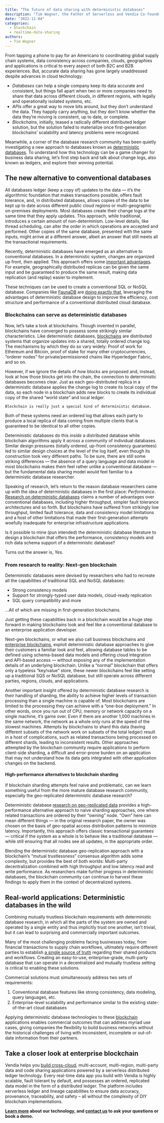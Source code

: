 ```yaml
---
title: "The future of data sharing with deterministic databases"
description: "Tim Wagner, the Father of Serverless and Vendia Co-founder explores how database and blockchain research are revolutionizing business data sharing."
date: "2022-11-04"
categories:
  - blockchain
  - realtime-data-sharing
authors:
  - Tim Wagner
---
```


From tapping a phone to pay for an Americano to coordinating global supply chain systems, data consistency across companies, clouds, geographies and applications is critical to every aspect of both B2C and B2B experiences. But, accurate data sharing has gone largely unaddressed despite advances in cloud technology:



* _Databases_ can help a single company keep its data accurate and consistent, but things fall apart when two or more companies need to share that data across different clouds, in different regions, with legally and operationally isolated systems, etc.
* _APIs_ offer a great way to move bits around, but they don’t understand the data. They happily carry anything, but they don’t know whether the data they’re moving is consistent, up to date, or complete. 
* _Blockchains_, initially, teased a radically different distributed ledger solution, but the solution failed to materialize once first-generation blockchains’ scalability and latency problems were recognized.

Meanwhile, a corner of the database research community has been quietly investigating a new approach to databases known as [deterministic databases](https://cacm.acm.org/magazines/2018/9/230601-an-overview-of-deterministic-database-systems/fulltext). To understand how this technology can be a game changer for business data sharing, let’s first step back and talk about change logs, also known as ledgers, and explore their winning potential.


## The new alternative to conventional databases

All databases ledger (keep a copy of) updates to the data — it’s the algorithmic foundation that makes transactions possible, offers fault tolerance, and, in distributed databases, allows copies of the data to be kept up to date across different public cloud regions or multi-geographic on-premises deployments. Most databases create their change logs at the same time that they apply updates. This approach, while traditional, introduces a certain amount of non-determinism. Low-level details, like thread scheduling, can alter the order in which operations are accepted and performed. Other copies of the same database, presented with the same inputs, might arrive at a different answer, albeit an answer that still meets all the transactional requirements.

Recently, deterministic databases have emerged as an alternative to conventional databases. In a deterministic system, changes are organized up front, _then_ applied. This approach offers some [important advantages](https://www.cs.umd.edu/~abadi/papers/abadi-cacm2018.pdf). For example, geographically distributed replicas can be given the same input and be guaranteed to produce the same result, making data replication (and replay) easier to implement.

These techniques can be used to create a conventional SQL or NoSQL database. Companies like [FaunaDB](https://fauna.com/) are [doing exactly that](https://fauna.com/blog/consistency-without-clocks-faunadb-transaction-protocol), leveraging the advantages of deterministic database design to improve the efficiency, cost structure and performance of a conventional distributed cloud database.


### Blockchains can serve as deterministic databases

Now, let’s take a look at blockchains. Though invented in parallel, blockchains have converged to possess some strikingly similar characteristics. Like deterministic databases, [blockchains](https://vendia.com/blockchain) are distributed systems that organize updates into a shared, totally ordered change log. The mechanisms by which they do so vary widely: Proof of work for Ethereum and Bitcoin, proof of stake for many other cryptocurrencies, “orderer nodes” for private/permissioned chains like Hyperledger Fabric, and so on. 

However, if we ignore the details of _how_ blocks are proposed and, instead, look at how those blocks get into the chain, the connection to deterministic databases becomes clear. Just as each geo-distributed replica in a deterministic database applies the change log to create its local copy of the data, so each node in a blockchain adds new blocks to create its individual copy of the shared “world state” and local ledger. 


    Blockchain is really just a special kind of deterministic database.

Both of these systems need an ordered log that allows each party to produce a local replica of data coming from multiple clients that is guaranteed to be identical to all other copies. 

Deterministic databases do this _inside_ a distributed database while blockchain algorithms apply it _across_ a community of individual databases. Similar design pressures (totally ordered, up-front consistency guarantees) led to similar design choices at the level of the log itself, even though its construction took very different paths. To be sure, there are still some striking differences — the absence of a query language and data model in most blockchains makes them feel rather unlike a conventional database — but the fundamental data sharing model would feel familiar to a deterministic database researcher.

Speaking of research, let’s return to the reason database researchers came up with the idea of deterministic databases in the first place: _Performance_. [Research on deterministic databases](https://cs.yale.edu/homes/thomson/publications/calvin-sigmod12.pdf) claims a number of advantages over conventional databases, including higher throughput, simpler fault tolerance architectures and so forth. But blockchains have suffered from strikingly low throughput, limited fault tolerance, data and consistency model limitations and a host of other limitations that made their first-generation attempts woefully inadequate for enterprise infrastructure applications.

Is it possible to mine (pun intended) the deterministic database literature to design a blockchain that offers the performance, consistency models and rich data schema support of a deterministic database? 

Turns out the answer is, _Yes._


### From research to reality: Next-gen blockchain

Deterministic databases were devised by researchers who had to recreate all the capabilities of traditional SQL and NoSQL databases: 



* Strong consistency models
* Support for strongly-typed user data models, cloud-ready replication
* SQL query compatibility and more

…All of which are missing in first-generation blockchains.

Just getting these capabilities back in a blockchain would be a huge step forward in making blockchains look and feel like a conventional database to an enterprise application developer.

Next-gen blockchains, or what we also call business blockchains and [enterprise blockchains](https://www.vendia.com/blog/13-features-you-need-to-evaluate-an-enterprise-blockchain-platform), exploit deterministic database approaches to give their customers a familiar look and feel, allowing database tables to be defined using schema-based data models and offering cloud integration and API-based access — without exposing any of the implementation details of an underlying blockchain. Unlike a “normal” blockchain that offers only a typeless “key/value” store, these newer blockchains feel like setting up a traditional SQS or NoSQL database, but still operate across different parties, regions, clouds, and applications.

Another important insight offered by deterministic database research is their handling of sharding, the ability to achieve higher levels of transaction processing than a single machine is capable of. Most blockchains are limited to the processing they can achieve with a “one-box deployment.” In other words, once you run out of CPU, memory or network capacity on a single machine, it’s game over. Even if there are another 1,000 machines in the same network, the network as a whole only runs at the speed of the slowest machines. Attempts by blockchains to shard this data (having different subsets of the network work on subsets of the total ledger) result in a host of complications, such as related transactions being processed on different shards, leading to inconsistent results. Other approaches attempted by the blockchain community require applications to perform client-side sharding, a difficult and error-prone burden on an application that may not understand how its data gets integrated with other application changes on the backend.


#### High-performance alternatives to blockchain sharding

If blockchain sharding attempts feel naive and problematic, can we learn something useful from the more mature database research community, especially the geo-replicated deterministic database research?

Deterministic database [research on geo-replicated data](http://www.cs.umd.edu/~abadi/papers/1154-Abadi.pdf) provides a high-performance alternative approach to naive sharding approaches, one where related transactions are ordered by their “owning” node. “Own” here can mean different things — in the original research paper, the owner was chosen on the basis of geo-spatial access distribution patterns to minimize latency. Importantly, this approach offers classic transactional guarantees — critical if the system as a whole is to behave like a traditional database — while still ensuring that all nodes see all updates, in the appropriate order. 

Blending the deterministic database geo-replication approach with a blockchain’s “mutual trustlessness” consensus algorithm adds some complexity, but provides the best of both worlds: Multi-party decentralization combined with high throughput and low latency read and write performance. As researchers make further progress in deterministic databases, the blockchain community can continue to harvest these findings to apply them in the context of decentralized systems.


## Real-world applications: Deterministic databases in the wild

Combining mutually trustless blockchain requirements with deterministic database research, in which all the parts of the system are owned and operated by a single entity and thus implicitly trust one another, isn’t trivial, but it can lead to surprising and commercially important outcomes.

Many of the most challenging problems facing businesses today, from financial transactions to supply chain workflows, ultimately require different parties to establish [a single source of truth](https://www.vendia.com/blog/real-time-everything) regarding their shared products and workflows. Creating an easy-to-use, enterprise-grade, multi-party database that can operate in a decentralized and mutually trustless setting is critical to enabling these solutions.

Commercial solutions must simultaneously address two sets of requirements:



1. Conventional database features like strong consistency, data modeling, query languages, etc. 
2. Enterprise-level scalability and performance similar to the existing state-of-the-art cloud databases

Applying deterministic database technologies to these [blockchain](https://www.vendia.net/blockchain) applications enables commercial outcomes that can address myriad use cases, giving companies the flexibility to build business networks without the historical challenges of living with inconsistent, incomplete or out-of-date information from their partners.


## Take a closer look at enterprise blockchain

Vendia helps you [build cross-cloud](https://www.vendia.com/blog/why-blockchains-databases-api-cannot-standalone-as-it-solutions), multi-account, multi-region, multi-party data and code sharing applications powered by a serverless distributed ledger technology. Every real-time data app you build with Vendia is highly scalable, fault tolerant by default, and possesses an ordered, replicated data model in the form of a distributed ledger. The platform includes serverless ledger and lineage capabilities to ensure data accuracy, provenance, traceability, and safety – all without the complexity of DIY blockchain implementations.

**[Learn more](https://www.vendia.com/product) about our technology, and [contact us](https://meetings.hubspot.com/tim-zonca/contact-an-expert) to ask your questions or book a demo.**

